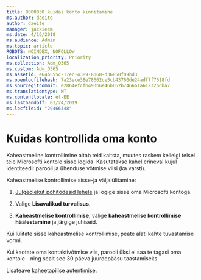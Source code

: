 ```yaml
---
title: 8000030 kuidas konto kinnitamine
ms.author: daeite
author: daeite
manager: jackiesm
ms.date: 4/16/2018
ms.audience: Admin
ms.topic: article
ROBOTS: NOINDEX, NOFOLLOW
localization_priority: Priority
ms.collection: Adm_O365
ms.custom: Adm_O365
ms.assetid: e64b555c-17ec-4389-8068-d36850f09bd3
ms.openlocfilehash: 7a23ece38e78662ce5cb43760de24adf7f7618fd
ms.sourcegitcommit: e2864efcfb493b6e46b662b746661a61232bdba7
ms.translationtype: MT
ms.contentlocale: et-EE
ms.lasthandoff: 01/24/2019
ms.locfileid: "29466348"
---
```

# <a name="how-to-verify-your-account"></a>Kuidas kontrollida oma konto

Kaheastmeline kontrollimine aitab teid kaitsta, muutes raskem kellelgi teisel teie Microsofti kontole sisse logida. Kasutatakse kahel erineval kujul identiteedi: parooli ja ühenduse võtmise viisi (ka varsti). 
  
Kaheastmelise kontrollimise sisse-ja väljalülitamine:
  
1. [Julgeolekut põhitõdesid lehele](https://go.microsoft.com/fwlink/?linkid=842325) ja logige sisse oma Microsofti kontoga. 
    
2. Valige **Lisavalikud turvalisus**. 
    
3. **Kaheastmelise kontrollimise**, valige **kaheastmelise kontrollimise häälestamine** ja järgige juhiseid. 
    
Kui lülitate sisse kaheastmelise kontrollimise, peate alati kahte tuvastamise vormi.
  
Kui kaotate oma kontaktivõtmise viis, parooli üksi ei saa te tagasi oma kontole - ning sealt see 30 päeva juurdepääsu taastamiseks. 
  
Lisateave [kaheetapilise autentimise](https://go.microsoft.com/fwlink/?linkid=872270).
  

